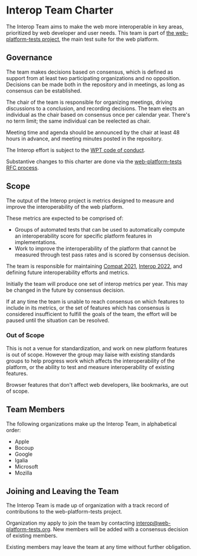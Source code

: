 # Interop Team Charter

The Interop Team aims to make the web more interoperable in key areas, prioritized by web developer and user needs. This team is part of [the web-platform-tests project](https://github.com/web-platform-tests/wpt), the main test suite for the web platform.

## Governance

The team makes decisions based on consensus, which is defined as support from at least two participating organizations and no opposition. Decisions can be made both in the repository and in meetings, as long as consensus can be established.

The chair of the team is responsible for organizing meetings, driving discussions to a conclusion, and recording decisions. The team elects an individual as the chair based on consensus once per calendar year. There's no term limit; the same individual can be reelected as chair.

Meeting time and agenda should be announced by the chair at least 48 hours in advance, and meeting minutes posted in the repository.

The Interop effort is subject to the [WPT code of conduct](https://github.com/web-platform-tests/wpt/blob/master/CODE_OF_CONDUCT.md).

Substantive changes to this charter are done via the [web-platform-tests RFC process](https://github.com/web-platform-tests/rfcs).

## Scope

The output of the Interop project is metrics designed to measure and improve the interoperability of the web platform.

These metrics are expected to be comprised of:

- Groups of automated tests that can be used to automatically compute an interoperability score for specific platform features in implementations.
- Work to improve the interoperability of the platform that cannot be measured through test pass rates and is scored by consensus decision.

The team is responsible for maintaining [Compat 2021](https://wpt.fyi/compat2021), [Interop 2022](https://wpt.fyi/interop-2022), and defining future interoperability efforts and metrics.

Initially the team will produce one set of interop metrics per year. This may be changed in the future by consensus decision.

If at any time the team is unable to reach consensus on which features to include in its metrics, or the set of features which has consensus is considered insufficient to fulfill the goals of the team, the effort will be paused until the situation can be resolved.

### Out of Scope

This is not a venue for standardization, and work on new platform features is out of scope. However the group may liaise with existing standards groups to help progress work which affects the interoperability of the platform, or the ability to test and measure interoperability of existing features.

Browser features that don't affect web developers, like bookmarks, are out of scope.

## Team Members

The following organizations make up the Interop Team, in alphabetical order:

* Apple
* Bocoup
* Google
* Igalia
* Microsoft
* Mozilla

## Joining and Leaving the Team

The Interop Team is made up of organization with a track record of contributions to the web-platform-tests project.

Organization my apply to join the team by contacting interop@web-platform-tests.org. New members will be added with a consensus decision of existing members.

Existing members may leave the team at any time without further obligation.
